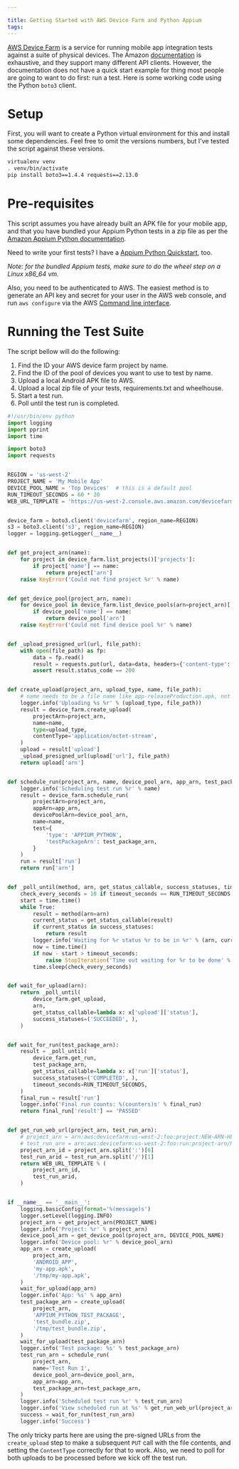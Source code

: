 ```yaml
---

title: Getting Started with AWS Device Farm and Python Appium
tags:
---
```


[AWS Device Farm](https://aws.amazon.com/device-farm) is a service for running
mobile app integration tests against a suite of physical devices. The
Amazon [documentation](http://boto3.readthedocs.io/en/latest/reference/services/devicefarm.html)
is exhaustive, and they support many different API clients.
However, the documentation does not have a quick start example for thing most
people are going to want to do first: run a test. Here is some working code
using the Python `boto3` client.


# Setup

First, you will want to create a Python virtual environment for this and install
some dependencies. Feel free to omit the versions numbers, but I've tested the
script against these versions.

```bash
virtualenv venv
. venv/bin/activate
pip install boto3==1.4.4 requests==2.13.0
```


# Pre-requisites

This script assumes you have already built an APK file for your mobile
app, and that you have bundled your Appium Python tests in a zip file as
per the [Amazon Appium Python documentation](http://docs.aws.amazon.com/devicefarm/latest/developerguide/test-types-android-appium-python.html).

Need to write your first tests? I have a [Appium Python Quickstart](http://chase-seibert.github.io/blog/2017/01/06/appium-react-native-quickstart.html),
too.

*Note: for the bundled Appium tests, make sure to do the wheel step on a Linux
 x86_64 vm.*

Also, you need to be authenticated to AWS. The easiest method is to generate an
API key and secret for your user in the AWS web console, and run `aws configure`
via the AWS [Command line interface](http://docs.aws.amazon.com/cli/latest/userguide/cli-chap-getting-started.html).


# Running the Test Suite

The script bellow will do the following:

1. Find the ID your AWS device farm project by name.
2. Find the ID of the pool of devices you want to use to test by name.
3. Upload a local Android APK file to AWS.
4. Upload a local zip file of your tests, requirements.txt and wheelhouse.
5. Start a test run.
6. Poll until the test run is completed.

```python
#!/usr/bin/env python
import logging
import pprint
import time

import boto3
import requests


REGION = 'us-west-2'
PROJECT_NAME = 'My Mobile App'
DEVICE_POOL_NAME = 'Top Devices'  # this is a default pool
RUN_TIMEOUT_SECONDS = 60 * 20
WEB_URL_TEMPLATE = 'https://us-west-2.console.aws.amazon.com/devicefarm/home#/projects/%s/runs/%s'


device_farm = boto3.client('devicefarm', region_name=REGION)
s3 = boto3.client('s3', region_name=REGION)
logger = logging.getLogger(__name__)


def get_project_arn(name):
    for project in device_farm.list_projects()['projects']:
        if project['name'] == name:
            return project['arn']
    raise KeyError('Could not find project %r' % name)


def get_device_pool(project_arn, name):
    for device_pool in device_farm.list_device_pools(arn=project_arn)['devicePools']:
        if device_pool['name'] == name:
            return device_pool['arn']
    raise KeyError('Could not find device pool %r' % name)


def _upload_presigned_url(url, file_path):
    with open(file_path) as fp:
        data = fp.read()
        result = requests.put(url, data=data, headers={'content-type': 'application/octet-stream'})
        assert result.status_code == 200


def create_upload(project_arn, upload_type, name, file_path):
    # name needs to be a file name like app-releaseProduction.apk, not "Android App"
    logger.info('Uploading %s %r' % (upload_type, file_path))
    result = device_farm.create_upload(
        projectArn=project_arn,
        name=name,
        type=upload_type,
        contentType='application/octet-stream',
    )
    upload = result['upload']
    _upload_presigned_url(upload['url'], file_path)
    return upload['arn']


def schedule_run(project_arn, name, device_pool_arn, app_arn, test_package_arn):
    logger.info('Scheduling test run %r' % name)
    result = device_farm.schedule_run(
        projectArn=project_arn,
        appArn=app_arn,
        devicePoolArn=device_pool_arn,
        name=name,
        test={
            'type': 'APPIUM_PYTHON',
            'testPackageArn': test_package_arn,
        }
    )
    run = result['run']
    return run['arn']


def _poll_until(method, arn, get_status_callable, success_statuses, timeout_seconds=10):
    check_every_seconds = 10 if timeout_seconds == RUN_TIMEOUT_SECONDS else 1
    start = time.time()
    while True:
        result = method(arn=arn)
        current_status = get_status_callable(result)
        if current_status in success_statuses:
            return result
        logger.info('Waiting for %r status %r to be in %r' % (arn, current_status, success_statuses))
        now = time.time()
        if now - start > timeout_seconds:
            raise StopIteration('Time out waiting for %r to be done' % arn)
        time.sleep(check_every_seconds)


def wait_for_upload(arn):
    return _poll_until(
        device_farm.get_upload,
        arn,
        get_status_callable=lambda x: x['upload']['status'],
        success_statuses=('SUCCEEDED', ),
    )


def wait_for_run(test_package_arn):
    result = _poll_until(
        device_farm.get_run,
        test_package_arn,
        get_status_callable=lambda x: x['run']['status'],
        success_statuses=('COMPLETED', ),
        timeout_seconds=RUN_TIMEOUT_SECONDS,
    )
    final_run = result['run']
    logger.info('Final run counts: %(counters)s' % final_run)
    return final_run['result'] == 'PASSED'


def get_run_web_url(project_arn, test_run_arn):
    # project_arn = arn:aws:devicefarm:us-west-2:foo:project:NEW-ARN-HERE
    # test_run_arn = arn:aws:devicefarm:us-west-2:foo:run:project-arn/NEW-ARN-HERE
    project_arn_id = project_arn.split(':')[6]
    test_run_arid = test_run_arn.split('/')[1]
    return WEB_URL_TEMPLATE % (
        project_arn_id,
        test_run_arid,
    )


if __name__ == '__main__':
    logging.basicConfig(format='%(message)s')
    logger.setLevel(logging.INFO)
    project_arn = get_project_arn(PROJECT_NAME)
    logger.info('Project: %r' % project_arn)
    device_pool_arn = get_device_pool(project_arn, DEVICE_POOL_NAME)
    logger.info('Device pool: %r' % device_pool_arn)
    app_arn = create_upload(
        project_arn,
        'ANDROID_APP',
        'my-app.apk',
        '/tmp/my-app.apk',
    )
    wait_for_upload(app_arn)
    logger.info('App: %s' % app_arn)
    test_package_arn = create_upload(
        project_arn,
        'APPIUM_PYTHON_TEST_PACKAGE',
        'test_bundle.zip',
        '/tmp/test_bundle.zip',
    )
    wait_for_upload(test_package_arn)
    logger.info('Test package: %s' % test_package_arn)
    test_run_arn = schedule_run(
        project_arn,
        name='Test Run 1',
        device_pool_arn=device_pool_arn,
        app_arn=app_arn,
        test_package_arn=test_package_arn,
    )
    logger.info('Scheduled test run %r' % test_run_arn)
    logger.info('View scheduled run at %s' % get_run_web_url(project_arn, test_run_arn))
    success = wait_for_run(test_run_arn)
    logger.info('Success')
```

The only tricky parts here are using the pre-signed URLs from the `create_upload`
step to make a subsequent `PUT` call with the file contents, and setting the
`ContentType` correctly for that to work. Also, we need to poll for both uploads
to be processed before we kick off the test run.
